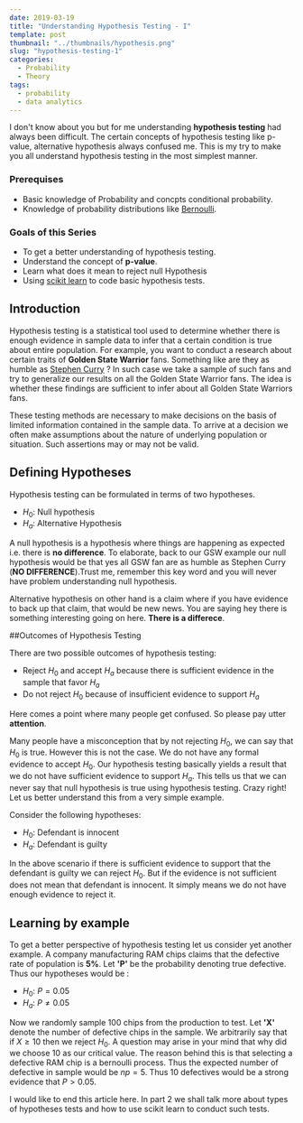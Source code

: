 ```yaml
---
date: 2019-03-19
title: "Understanding Hypothesis Testing - I"
template: post
thumbnail: "../thumbnails/hypothesis.png"
slug: "hypothesis-testing-1"
categories:
  - Probability
  - Theory
tags:
  - probability
  - data analytics
---
```


I don't know about you but for me understanding **hypothesis testing** had always been difficult. The certain concepts of hypothesis testing like p-value, alternative hypothesis always confused me. This is my try to make you all understand hypothesis testing in the most simplest manner.

### Prerequises

- Basic knowledge of Probability and concpts conditional probability.
- Knowledge of probability distributions like [Bernoulli](https://en.wikipedia.org/wiki/Bernoulli_distribution).

### Goals of this Series

- To get a better understanding of hypothesis testing.
- Understand the concept of **p-value**.
- Learn what does it mean to reject null Hypothesis
- Using [scikit learn](https://scikit-learn.org/stable/) to code basic hypothesis tests.

## Introduction

Hypothesis testing is a statistical tool used to determine whether there is enough evidence in sample data to infer that a certain condition is true about entire population. For example, you want to conduct a research about certain traits of **Golden State Warrior** fans. Something like are they as humble as [Stephen Curry](https://en.wikipedia.org/wiki/Stephen_Curry) ? In such case we take a sample of such fans and try to generalize our results on all the Golden State Warrior fans. The idea is whether these findings are sufficient to infer about all Golden State Warriors fans.

These testing methods are necessary to make decisions on the basis of limited information contained in the sample data. To arrive at a decision we often make assumptions about the nature of underlying population or situation. Such assertions may or may not be valid.

## Defining Hypotheses

Hypothesis testing can be formulated in terms of two hypotheses.

- $H_0$: Null hypothesis
- $H_a$: Alternative Hypothesis

A null hypothesis is a hypothesis where things are happening as expected i.e. there is **no difference**. To elaborate, back to our GSW example our null hypothesis would be that yes all GSW fan are as humble as Stephen Curry (**NO DIFFERENCE**).Trust me, remember this key word and you will never have problem understanding null hypothesis.

Alternative hypothesis on other hand is a claim where if you have evidence to back up that claim, that would be new news. You are saying hey there is something interesting going on here. **There is a differece**.

##Outcomes of Hypothesis Testing

There are two possible outcomes of hypothesis testing:

- Reject $H_0$ and accept $H_a$ because there is sufficient evidence in the sample that favor $H_a$
- Do not reject $H_0$ because of insufficient evidence to support $H_a$

Here comes a point where many people get confused. So please pay utter **attention**.

Many people have a misconception that by not rejecting $H_0$, we can say that $H_0$ is true. However this is not the case. We do not have any formal evidence to accept $H_0$. Our hypothesis testing basically yields a result that we do not have sufficient evidence to support $H_a$. This tells us that we can never say that null hypothesis is true using hypothesis testing. Crazy right! Let us better understand this from a very simple example.

Consider the following hypotheses:

- $H_0$: Defendant is innocent
- $H_a$: Defendant is guilty

In the above scenario if there is sufficient evidence to support that the defendant is guilty we can reject $H_0$. But if the evidence is not sufficient does not mean that defendant is innocent. It simply means we do not have enough evidence to reject it.

## Learning by example

To get a better perspective of hypothesis testing let us consider yet another example. A company manufacturing RAM chips claims that the defective rate of population is **5%**. Let **'P'** be the probability denoting true defective. Thus our hypotheses would be :

- $H_0$: $P = 0.05$
- $H_a$: $P \neq 0.05$

Now we randomly sample 100 chips from the production to test. Let **'X'** denote the number of defective chips in the sample. We arbitrarily say that if $X\geq 10$ then we reject $H_0$.
A question may arise in your mind that why did we choose 10 as our critical value. The reason behind this is that selecting a defective RAM chip is a bernoulli process. Thus the expected number of defective in sample would be $np = 5$. Thus 10 defectives would be a strong evidence that $P > 0.05$.

I would like to end this article here. In part 2 we shall talk more about types of hypotheses tests and how to use scikit learn to conduct such tests.
